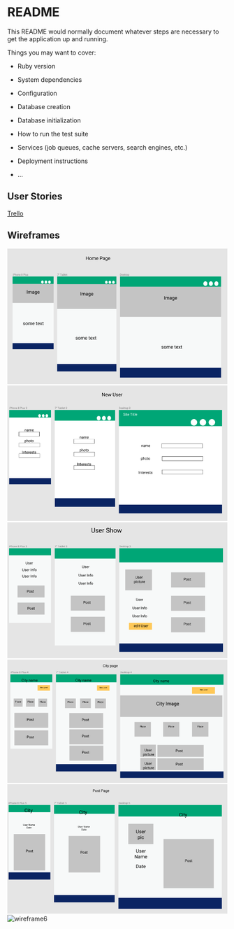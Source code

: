# README

This README would normally document whatever steps are necessary to get the
application up and running.

Things you may want to cover:

* Ruby version

* System dependencies

* Configuration

* Database creation

* Database initialization

* How to run the test suite

* Services (job queues, cache servers, search engines, etc.)

* Deployment instructions

* ...

## User Stories
[Trello](https://trello.com/b/9VyL7v2Q/group-project-vegabond)

## Wireframes
![wireframe1](https://github.com/Jabernathy88/gallivant/blob/data_models_1/wireframes/wireframe1.png)
![wireframe2](https://github.com/Jabernathy88/gallivant/blob/data_models_1/wireframes/wireframe2.png)
![wireframe3](https://github.com/Jabernathy88/gallivant/blob/data_models_1/wireframes/wireframe3.png)
![wireframe4](https://github.com/Jabernathy88/gallivant/blob/data_models_1/wireframes/wireframe4.png)
![wireframe5](https://github.com/Jabernathy88/gallivant/blob/data_models_1/wireframes/wireframe5.png)
![wireframe6](https://github.com/Jabernathy88/gallivant/blob/data_models_1/wireframes/wireframe6.png)

